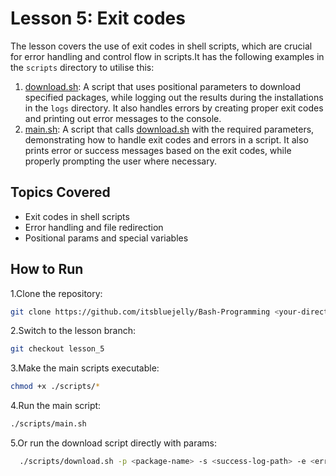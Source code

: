 # Lesson 5: Exit codes

The lesson covers the use of exit codes in shell scripts, which are crucial for error handling and control flow in scripts.It has the following examples in the `scripts` directory to utilise this:

1. [download.sh](scripts/download.sh): A script that uses positional parameters to download specified packages, while logging out the results during the installations in the `logs` directory. It also handles errors by creating proper exit codes and printing out error messages to the console.
2. [main.sh](scripts/main.sh): A script that calls [download.sh](scripts/download.sh) with the required parameters, demonstrating how to handle exit codes and errors in a script. It also prints error or success messages based on the exit codes, while properly prompting the user where necessary.

## Topics Covered

- Exit codes in shell scripts
- Error handling and file redirection
- Positional params and special variables

## How to Run

1.Clone the repository:

```bash
git clone https://github.com/itsbluejelly/Bash-Programming <your-directory>
```

2.Switch to the lesson branch:

```bash
git checkout lesson_5
```

3.Make the main scripts executable:

```bash
chmod +x ./scripts/*
```

4.Run the main script:

  ```bash
  ./scripts/main.sh
  ```

5.Or run the download script directly with params:

```bash
  ./scripts/download.sh -p <package-name> -s <success-log-path> -e <error-log-path> -i <install-log-path>
 ```
